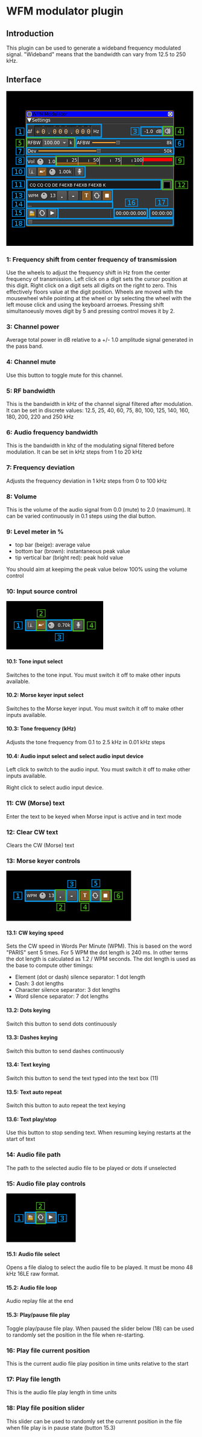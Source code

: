 <h1>WFM modulator plugin</h1>

<h2>Introduction</h2>

This plugin can be used to generate a wideband frequency modulated signal. "Wideband" means that the bandwidth can vary from 12.5 to 250 kHz.

<h2>Interface</h2>

![WFM Modulator plugin GUI](../../../doc/img/WFMMod_plugin.png)

<h3>1: Frequency shift from center frequency of transmission</h3>

Use the wheels to adjust the frequency shift in Hz from the center frequency of transmission. Left click on a digit sets the cursor position at this digit. Right click on a digit sets all digits on the right to zero. This effectively floors value at the digit position. Wheels are moved with the mousewheel while pointing at the wheel or by selecting the wheel with the left mouse click and using the keyboard arroews. Pressing shift simultanoeusly moves digit by 5 and pressing control moves it by 2.

<h3>3: Channel power</h3>

Average total power in dB relative to a +/- 1.0 amplitude signal generated in the pass band.

<h3>4: Channel mute</h3>

Use this button to toggle mute for this channel.

<h3>5: RF bandwidth</h3>

This is the bandwidth in kHz of the channel signal filtered after modulation. It can be set in discrete values: 12.5, 25, 40, 60, 75, 80, 100, 125, 140, 160, 180, 200, 220 and 250  kHz

<h3>6: Audio frequency bandwidth</h3>

This is the bandwidth in khz of the modulating signal filtered before modulation. It can be set in kHz steps from 1 to 20 kHz 

<h3>7: Frequency deviation</h3>

Adjusts the frequency deviation in 1 kHz steps from 0 to 100 kHz

<h3>8: Volume</h3>

This is the volume of the audio signal from 0.0 (mute) to 2.0 (maximum). It can be varied continuously in 0.1 steps using the dial button.

<h3>9: Level meter in %</h3>

  - top bar (beige): average value
  - bottom bar (brown): instantaneous peak value
  - tip vertical bar (bright red): peak hold value

You should aim at keepimg the peak value below 100% using the volume control

<h3>10: Input source control</h3>

![Modulator input source control GUI](../../../doc/img/ModControls.png)

<h4>10.1: Tone input select</h4>

Switches to the tone input. You must switch it off to make other inputs available.

<h4>10.2: Morse keyer input select</h4>

Switches to the Morse keyer input. You must switch it off to make other inputs available.

<h4>10.3: Tone frequency (kHz)</h4>

Adjusts the tone frequency from 0.1 to 2.5 kHz in 0.01 kHz steps

<h4>10.4: Audio input select and select audio input device</h4>

Left click to switch to the audio input. You must switch it off to make other inputs available.

Right click to select audio input device.

<h3>11: CW (Morse) text</h3>

Enter the text to be keyed when Morse input is active and in text mode

<h3>12: Clear CW text</h3>

Clears the CW (Morse) text

<h3>13: Morse keyer controls</h3>

![Morse keyer control GUI](../../../doc/img/ModCWControls.png)

<h4>13.1: CW keying speed</h4>

Sets the CW speed in Words Per Minute (WPM). This is based on the word "PARIS" sent 5 times. For 5 WPM the dot length is 240 ms. In other terms the dot length is calculated as 1.2 / WPM seconds. The dot length is used as the base to compute other timings:

  - Element (dot or dash) silence separator: 1 dot length
  - Dash: 3 dot lengths
  - Character silence separator: 3 dot lengths
  - Word silence separator: 7 dot lengths
  
<h4>13.2: Dots keying</h4>

Switch this button to send dots continuously

<h4>13.3: Dashes keying</h4>

Switch this button to send dashes continuously

<h4>13.4: Text keying</h4>

Switch this button to send the text typed into the text box (11)

<h4>13.5: Text auto repeat</h4>

Switch this button to auto repeat the text keying

<h4>13.6: Text play/stop</h4>

Use this button to stop sending text. When resuming keying restarts at the start of text

<h3>14: Audio file path</h3>

The path to the selected audio file to be played or dots if unselected

<h3>15: Audio file play controls</h3>

![Modulator audio file play control GUI](../../../doc/img/ModFileControls.png)

<h4>15.1: Audio file select</h4>

Opens a file dialog to select the audio file to be played. It must be mono 48 kHz 16LE raw format.

<h4>15.2: Audio file loop</h4>

Audio replay file at the end

<h4>15.3: Play/pause file play</h4>

Toggle play/pause file play. When paused the slider below (18) can be used to randomly set the position in the file when re-starting.

<h3>16: Play file current position</h3>

This is the current audio file play position in time units relative to the start

<h3>17: Play file length</h3>

This is the audio file play length in time units

<h3>18: Play file position slider</h3>

This slider can be used to randomly set the currennt position in the file when file play is in pause state (button 15.3)